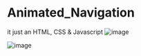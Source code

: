 # Animated_Navigation

it just an HTML, CSS & Javascript
![image](https://github.com/NihalSisodiya/Animated_Navigation/assets/139050214/b87c3878-fcdf-4038-914e-1352c877e5ba)



![image](https://github.com/NihalSisodiya/Animated_Navigation/assets/139050214/6aeb2b0e-a1f8-46be-b8d6-f3fd8eec3768)
